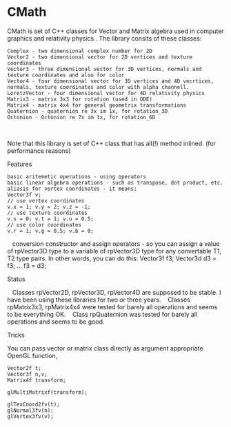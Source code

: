 # CMath




CMath is set of C++ classes for Vector and Matrix algebra used in computer graphics and relativity physics . The library consits of these classes:


    
    Complex - two dimensional complex number for 2D 
    Vector2 - two dimensional vector for 2D vertices and texture coordinates
    Vector3 - three dimensional vector for 3D vertices, normals and texture coordinates and also for color
    Vector4 - four dimensional vector for 3D vertices and 4D vecrtices, normals, texture coordinates and color with alpha channell.
    LoretzVector - four dimensional vector for 4D relativity physics 
    Matrix3 - matrix 3x3 for rotation (used in ODE)
    Matrix4 - matrix 4x4 for general geometrix transformations
    Quaternion - quaternion re 3x im 1x, for rotation_3D
    Octonion - Octonion re 7x im 1x, for rotation_6D
   
    
    
Note that this library is set of C++ class that has all(!) method inlined. (for performance reasons)


Features

    basic aritemetic operations - using operators
    basic linear algebra operations - such as transpose, dot product, etc.
    aliasis for vertex coordinates - it means:
    Vector3f v;
    // use vertex coordinates
    v.x = 1; v.y = 2; v.z = -1;
    // use texture coordinates
    v.s = 0; v.t = 1; v.u = 0.5;
    // use color coordinates
    v.r = 1; v.g = 0.5; v.b = 0;
    conversion constructor and assign operators - so you can assign a value of rpVector3D<T1> type to a variable of rpVector3D<T2> type for any convertable T1, T2 type pairs. In other words, you can do this:
    Vector3f f3; Vector3d d3 = f3;
    ...
    f3 = d3;

    
Status

    Classes rpVector2D<T>, rpVector3D<T>, rpVector4D<T> are supposed to be stable. I have been using these libraries for two or three years.
    Classes rpMatrix3x3<T>, rpMatrix4x4<T> were tested for barely all operations and seems to be everything OK.
    Class rpQuaternion<T> was tested for barely all operations and seems to be good.

    
Tricks

You can pass vector or matrix class directly as argument appropriate OpenGL function,

	Vector2f t;
	Vector3f n,v;
	Matrix4f transform;
	
	glMultiMatrixf(transform);
	
	glTexCoord2fv(t);
	glNormal3fv(n);
	glVertex3fv(v);
